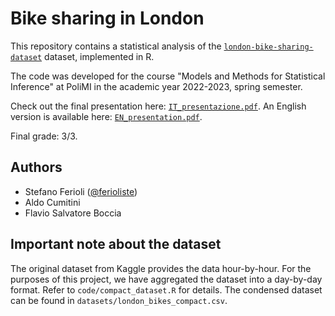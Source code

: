 # Bike sharing in London

This repository contains a statistical analysis of the [`london-bike-sharing-dataset`](https://www.kaggle.com/datasets/hmavrodiev/london-bike-sharing-dataset) dataset, implemented in R.

The code was developed for the course "Models and Methods for Statistical Inference" at PoliMI in the academic year 2022-2023, spring semester.

Check out the final presentation here: [`IT_presentazione.pdf`](./IT_presentazione.pdf).
An English version is available here: [`EN_presentation.pdf`](./EN_presentation.pdf).

Final grade: 3/3.

## Authors
- Stefano Ferioli ([@ferioliste](https://github.com/ferioliste))
- Aldo Cumitini
- Flavio Salvatore Boccia

## Important note about the dataset
The original dataset from Kaggle provides the data hour-by-hour. For the purposes of this project, we have aggregated the dataset into a day-by-day format. Refer to `code/compact_dataset.R` for details. The condensed dataset can be found in `datasets/london_bikes_compact.csv`.
